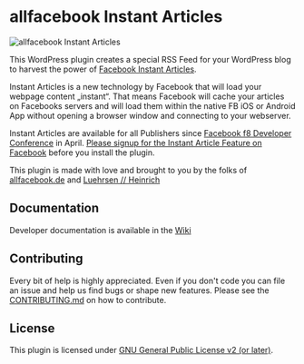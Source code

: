 # allfacebook Instant Articles
![allfacebook Instant Articles](https://raw.githubusercontent.com/luehrsenheinrich/afb_instant_articles/master/assets/banner-1544x500.png)

This WordPress plugin creates a special RSS Feed for your WordPress blog to harvest the power of [Facebook Instant Articles](http://instantarticles.fb.com).

Instant Articles is a new technology by Facebook that will load your webpage content „instant“. That means Facebook will cache your articles on Facebooks servers and will load them within the native FB iOS or Android App without opening a browser window and connecting to your webserver.

Instant Articles are available for all Publishers since [Facebook f8 Developer Conference](http://fbf8.com) in April. [Please signup for the Instant Article Feature on Facebook](https://www.facebook.com/instant_articles/signup) before you install the plugin.

This plugin is made with love and brought to you by the folks of [allfacebook.de](http://www.allfacebook.de) and [Luehrsen // Heinrich](http://www.luehrsen-heinrich.de)

## Documentation

Developer documentation is available in the [Wiki](https://github.com/luehrsenheinrich/afb_instant_articles/wiki) 

## Contributing

Every bit of help is highly appreciated. Even if you don't code you can file an issue and help us find bugs or shape new features. Please see the [CONTRIBUTING.md](./CONTRIBUTING.md) on how to contribute.

## License

This plugin is licensed under [GNU General Public License v2 (or later)](./LICENSE.md).
